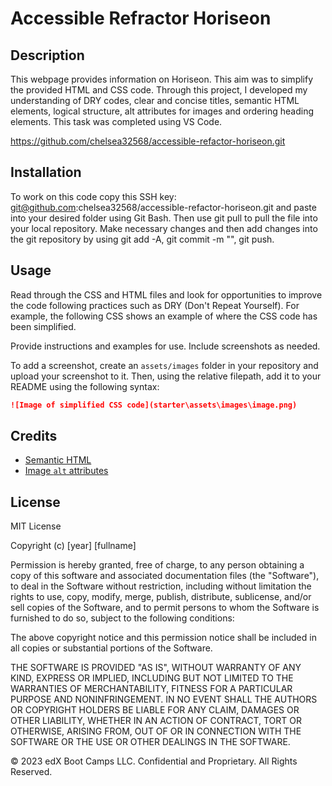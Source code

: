 # Accessible Refractor Horiseon

## Description 
This webpage provides information on Horiseon. This aim was to simplify the provided HTML and CSS code. Through this project, I developed my understanding of DRY codes, clear and concise titles, semantic HTML elements, logical structure, alt attributes for images and ordering heading elements. This task was completed using VS Code. 

https://github.com/chelsea32568/accessible-refactor-horiseon.git 

## Installation

To work on this code copy this SSH key: git@github.com:chelsea32568/accessible-refactor-horiseon.git and paste into your desired folder using Git Bash. Then use git pull to pull the file into your local repository. Make necessary changes and then add changes into the git repository by using git add -A, git commit -m "", git push. 

## Usage 

Read through the CSS and HTML files and look for opportunities to improve the code following practices such as DRY (Don't Repeat Yourself). For example, the following CSS shows an example of where the CSS code has been simplified.  

Provide instructions and examples for use. Include screenshots as needed. 

To add a screenshot, create an `assets/images` folder in your repository and upload your screenshot to it. Then, using the relative filepath, add it to your README using the following syntax:

```md
![Image of simplified CSS code](starter\assets\images\image.png)
```

## Credits

* [Semantic HTML](https://www.w3schools.com/html/html5_semantic_elements.asp)
* [Image `alt` attributes](https://www.w3schools.com/tags/att_img_alt.asp)


## License
MIT License

Copyright (c) [year] [fullname]

Permission is hereby granted, free of charge, to any person obtaining a copy
of this software and associated documentation files (the "Software"), to deal
in the Software without restriction, including without limitation the rights
to use, copy, modify, merge, publish, distribute, sublicense, and/or sell
copies of the Software, and to permit persons to whom the Software is
furnished to do so, subject to the following conditions:

The above copyright notice and this permission notice shall be included in all
copies or substantial portions of the Software.

THE SOFTWARE IS PROVIDED "AS IS", WITHOUT WARRANTY OF ANY KIND, EXPRESS OR
IMPLIED, INCLUDING BUT NOT LIMITED TO THE WARRANTIES OF MERCHANTABILITY,
FITNESS FOR A PARTICULAR PURPOSE AND NONINFRINGEMENT. IN NO EVENT SHALL THE
AUTHORS OR COPYRIGHT HOLDERS BE LIABLE FOR ANY CLAIM, DAMAGES OR OTHER
LIABILITY, WHETHER IN AN ACTION OF CONTRACT, TORT OR OTHERWISE, ARISING FROM,
OUT OF OR IN CONNECTION WITH THE SOFTWARE OR THE USE OR OTHER DEALINGS IN THE
SOFTWARE.

© 2023 edX Boot Camps LLC. Confidential and Proprietary. All Rights Reserved.

